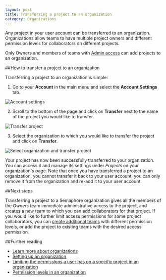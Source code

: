 ```yaml
---
layout: post
title: Transferring a project to an organization
category: Organizations
---
```


Any project in your user account can be transferred to an organization.
Organizations allow teams to have multiple project owners and different
permission levels for collaborators on different projects.

Only Owners and members of teams with [Admin access](/docs/organizations/permission-levels-in-an-organization.html) can add
projects to an organization.

##How to transfer a project to an organization

Transferring a project to an organization is simple:

1. Go to your **Account** in the main menu and select the **Account Settings**
tab.

 <img src="/docs/assets/img/transferring-a-project-to-an-organization/account-settings.png" alt="Account settings" class="img-responsive img-bordered">

2. Scroll to the bottom of the page and click on **Transfer** next to the
name of the project you would like to transfer.

 <img src="/docs/assets/img/transferring-a-project-to-an-organization/transfer.png" alt="Transfer project" class="img-responsive img-bordered">

3. Select the organization to which you would like to transfer the project
and click on **Transfer**.

 <img src="/docs/assets/img/transferring-a-project-to-an-organization/select-organization-and-transfer.png" alt="Select organization and transfer project" class="img-responsive img-bordered">

Your project has now been successfully transferred to your organization. You
can access it and manage its settings under _Projects_ on your organization's
page. Note that once you have transferred a project to an organization, you
cannot transfer it back to your user account, you can only remove it from the
organization and re-add it to your user account.

##Next steps

Transferring a project to a Semaphore organization gives all the members of the
_Owners_ team immediate administrative access to the project, and creates a new
team to which you can add collaborators for that project. If you would like to
further limit access permissions for some project collaborators, you can [create
additional teams](/docs/organizations/creating-a-team.html) with different
permission levels, or add the project to existing teams with the desired access
permission.

##Further reading

- [Learn more about organizations](/docs/organizations.html)
- [Setting up an organization](/docs/organizations/setting-up-an-organization.html)
- [Limiting the permissions a user has on a specific project in an organization](/docs/organizations/can-i-limit-the-permissions-a-user-has-on-a-specific-project.html)
- [Permission levels in an organization](/docs/organizations/permission-levels-in-an-organization.html)

